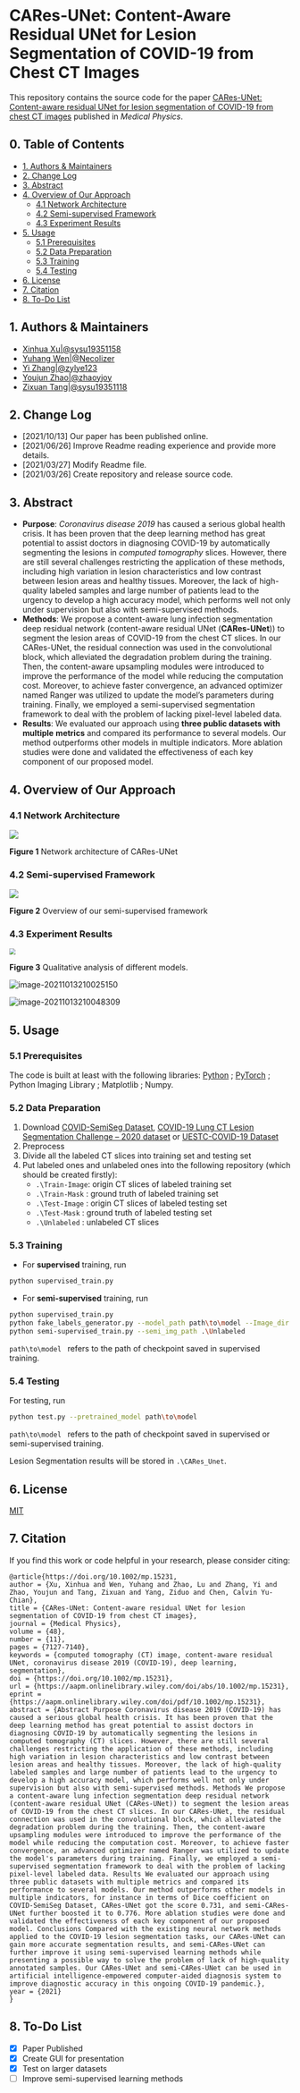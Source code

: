 
# CARes-UNet: Content-Aware Residual UNet for Lesion Segmentation of COVID-19 from Chest CT Images

This repository contains the source code for the paper [CARes-UNet: Content-aware residual UNet for lesion segmentation of COVID-19 from chest CT images](https://doi.org/10.1002/mp.15231) published in *Medical Physics*.

## 0. Table of Contents
* [1. Authors & Maintainers](#1-authors---maintainers)
* [2. Change Log](#2-change-log)
* [3. Abstract](#3-abstract)
* [4. Overview of Our Approach](#4-overview-of-our-approach)
  + [4.1 Network Architecture](#41-network-architecture)
  + [4.2 Semi-supervised Framework](#42-semi-supervised-framework)
  + [4.3 Experiment Results](#43-experiment-results)
* [5. Usage](#5-usage)
  + [5.1 Prerequisites](#51-prerequisites)
  + [5.2 Data Preparation](#52-data-preparation)
  + [5.3 Training](#53-training)
  + [5.4 Testing](#54-testing)
* [6. License](#6-license)
* [7. Citation](#7-citation)
* [8. To-Do List](#8-to-do-list)

## 1. Authors & Maintainers

- [Xinhua Xu|@sysu19351158](https://github.com/sysu19351158)
- [Yuhang Wen|@Necolizer](https://github.com/Necolizer)
- [Yi Zhang|@zylye123](https://github.com/zylye123)
- [Youjun Zhao|@zhaoyjoy](https://github.com/zhaoyjoy)
- [Zixuan Tang|@sysu19351118](https://github.com/sysu19351118)

## 2. Change Log

- [2021/10/13] Our paper has been published online.
- [2021/06/26] Improve Readme reading experience and provide more details.
- [2021/03/27] Modify Readme file.
- [2021/03/26] Create repository and release source code. 

## 3. Abstract

- **Purpose**: *Coronavirus disease 2019* has caused a serious global
  health crisis. It has been proven that the deep learning method has great potential
  to assist doctors in diagnosing COVID-19 by automatically segmenting the
  lesions in *computed tomography* slices. However, there are still several
  challenges restricting the application of these methods, including high variation
  in lesion characteristics and low contrast between lesion areas and healthy tissues.
  Moreover, the lack of high-quality labeled samples and large number of
  patients lead to the urgency to develop a high accuracy model, which performs
  well not only under supervision but also with semi-supervised methods.
- **Methods**: We propose a content-aware lung infection segmentation deep residual
  network (content-aware residual UNet (**CARes-UNet**)) to segment the lesion
  areas of COVID-19 from the chest CT slices. In our CARes-UNet, the residual
  connection was used in the convolutional block, which alleviated the degradation
  problem during the training. Then, the content-aware upsampling modules were
  introduced to improve the performance of the model while reducing the computation
  cost. Moreover, to achieve faster convergence, an advanced optimizer
  named Ranger was utilized to update the model’s parameters during training.
  Finally, we employed a semi-supervised segmentation framework to deal with
  the problem of lacking pixel-level labeled data.
- **Results**: We evaluated our approach using **three public datasets with multiple**
  **metrics** and compared its performance to several models. Our method outperforms
  other models in multiple indicators. More ablation studies were done and
  validated the effectiveness of each key component of our proposed model.

## 4. Overview of Our Approach

### 4.1 Network Architecture

![](img/Fig1_Network_Architecture.jpg)

**Figure 1** Network architecture of CARes-UNet

### 4.2 Semi-supervised Framework

![](img/Fig2_Semi-supervised_Framework.jpg)

**Figure 2** Overview of our semi-supervised framework

### 4.3 Experiment Results

<img src="img/Fig3_Visual_Results.jpg" style="zoom:67%;" />

**Figure 3** Qualitative analysis of different models.

![image-20211013210025150](img/Table1.png)

![image-20211013210048309](img/Table2_and_3.png)

## 5. Usage

### 5.1 Prerequisites

The code is built at least with the following libraries: [Python](https://www.python.org/) ; [PyTorch](https://pytorch.org/) ; Python Imaging Library ; Matplotlib ; Numpy.

### 5.2 Data Preparation

1. Download [COVID-SemiSeg Dataset](https://github.com/DengPingFan/Inf-Net), [COVID-19 Lung CT Lesion Segmentation Challenge – 2020 dataset](https://covid-segmentation.grand-challenge.org/) or [UESTC-COVID-19 Dataset](https://faculty.uestc.edu.cn/HiLab/en/article/379152/content/3319.htm)
2. Preprocess
3. Divide all the labeled CT slices into training set and testing set
4. Put labeled ones and unlabeled ones into the following repository (which should be created firstly):
   - `.\Train-Image`: origin CT slices of labeled training set
   - `.\Train-Mask` : ground truth of labeled training set
   - `.\Test-Image` : origin CT slices of labeled testing set
   - `.\Test-Mask` : ground truth of labeled testing set
   - `.\Unlabeled` : unlabeled  CT slices

### 5.3 Training

- For **supervised** training, run

```bash
python supervised_train.py
```

- For **semi-supervised** training, run

```bash
python supervised_train.py
python fake_labels_generator.py --model_path path\to\model --Image_dir .\Unlabeled --Mask-dir .\Pos-Mask
python semi-supervised_train.py --semi_img_path .\Unlabeled
```

`path\to\model ` refers to the path of checkpoint saved in supervised training.

### 5.4 Testing

For testing, run

```bash
python test.py --pretrained_model path\to\model
```

`path\to\model ` refers to the path of checkpoint saved in supervised or semi-supervised training.

Lesion Segmentation results will be stored in `.\CARes_Unet`.

## 6. License

[MIT](https://github.com/zylye123/CARes-UNet/blob/master/LICENSE)

## 7. Citation

If you find this work or code helpful in your research, please consider citing:

```
@article{https://doi.org/10.1002/mp.15231,
author = {Xu, Xinhua and Wen, Yuhang and Zhao, Lu and Zhang, Yi and Zhao, Youjun and Tang, Zixuan and Yang, Ziduo and Chen, Calvin Yu-Chian},
title = {CARes-UNet: Content-aware residual UNet for lesion segmentation of COVID-19 from chest CT images},
journal = {Medical Physics},
volume = {48},
number = {11},
pages = {7127-7140},
keywords = {computed tomography (CT) image, content-aware residual UNet, coronavirus disease 2019 (COVID-19), deep learning, segmentation},
doi = {https://doi.org/10.1002/mp.15231},
url = {https://aapm.onlinelibrary.wiley.com/doi/abs/10.1002/mp.15231},
eprint = {https://aapm.onlinelibrary.wiley.com/doi/pdf/10.1002/mp.15231},
abstract = {Abstract Purpose Coronavirus disease 2019 (COVID-19) has caused a serious global health crisis. It has been proven that the deep learning method has great potential to assist doctors in diagnosing COVID-19 by automatically segmenting the lesions in computed tomography (CT) slices. However, there are still several challenges restricting the application of these methods, including high variation in lesion characteristics and low contrast between lesion areas and healthy tissues. Moreover, the lack of high-quality labeled samples and large number of patients lead to the urgency to develop a high accuracy model, which performs well not only under supervision but also with semi-supervised methods. Methods We propose a content-aware lung infection segmentation deep residual network (content-aware residual UNet (CARes-UNet)) to segment the lesion areas of COVID-19 from the chest CT slices. In our CARes-UNet, the residual connection was used in the convolutional block, which alleviated the degradation problem during the training. Then, the content-aware upsampling modules were introduced to improve the performance of the model while reducing the computation cost. Moreover, to achieve faster convergence, an advanced optimizer named Ranger was utilized to update the model's parameters during training. Finally, we employed a semi-supervised segmentation framework to deal with the problem of lacking pixel-level labeled data. Results We evaluated our approach using three public datasets with multiple metrics and compared its performance to several models. Our method outperforms other models in multiple indicators, for instance in terms of Dice coefficient on COVID-SemiSeg Dataset, CARes-UNet got the score 0.731, and semi-CARes-UNet further boosted it to 0.776. More ablation studies were done and validated the effectiveness of each key component of our proposed model. Conclusions Compared with the existing neural network methods applied to the COVID-19 lesion segmentation tasks, our CARes-UNet can gain more accurate segmentation results, and semi-CARes-UNet can further improve it using semi-supervised learning methods while presenting a possible way to solve the problem of lack of high-quality annotated samples. Our CARes-UNet and semi-CARes-UNet can be used in artificial intelligence-empowered computer-aided diagnosis system to improve diagnostic accuracy in this ongoing COVID-19 pandemic.},
year = {2021}
}
```

## 8. To-Do List

- [x] Paper Published
- [x] Create GUI for presentation
- [x] Test on larger datasets
- [ ] Improve semi-supervised learning methods
